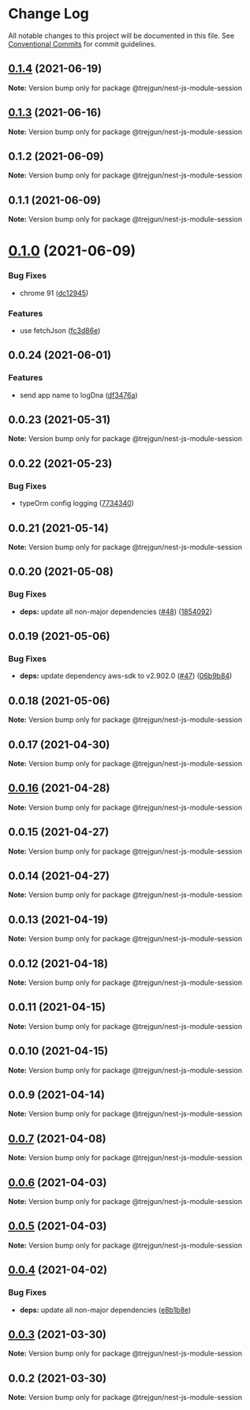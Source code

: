 # Change Log

All notable changes to this project will be documented in this file.
See [Conventional Commits](https://conventionalcommits.org) for commit guidelines.

## [0.1.4](https://github.com/trejgun/common-packages/compare/@trejgun/nest-js-module-session@0.1.3...@trejgun/nest-js-module-session@0.1.4) (2021-06-19)

**Note:** Version bump only for package @trejgun/nest-js-module-session





## [0.1.3](https://github.com/trejgun/common-packages/compare/@trejgun/nest-js-module-session@0.1.2...@trejgun/nest-js-module-session@0.1.3) (2021-06-16)

**Note:** Version bump only for package @trejgun/nest-js-module-session





## 0.1.2 (2021-06-09)

**Note:** Version bump only for package @trejgun/nest-js-module-session





## 0.1.1 (2021-06-09)

**Note:** Version bump only for package @trejgun/nest-js-module-session





# [0.1.0](https://github.com/trejgun/common-packages/compare/@trejgun/nest-js-module-session@0.0.24...@trejgun/nest-js-module-session@0.1.0) (2021-06-09)


### Bug Fixes

* chrome 91 ([dc12945](https://github.com/trejgun/common-packages/commit/dc1294598d9b437dd996c6466f46ea9b54fa74d9))


### Features

* use fetchJson ([fc3d86e](https://github.com/trejgun/common-packages/commit/fc3d86e0a27e2cf4387d8706222abae24bde9b16))





## 0.0.24 (2021-06-01)


### Features

* send app name to logDna ([df3476a](https://github.com/trejgun/common-packages/commit/df3476a4a17098fdf80f99cf2400d114cd4e47ad))





## 0.0.23 (2021-05-31)

**Note:** Version bump only for package @trejgun/nest-js-module-session





## 0.0.22 (2021-05-23)


### Bug Fixes

* typeOrm config logging ([7734340](https://github.com/trejgun/common-packages/commit/77343402c7e0c63d3d19bfc55df29b961f68eaaa))





## 0.0.21 (2021-05-14)

**Note:** Version bump only for package @trejgun/nest-js-module-session





## 0.0.20 (2021-05-08)


### Bug Fixes

* **deps:** update all non-major dependencies ([#48](https://github.com/trejgun/common-packages/issues/48)) ([1854092](https://github.com/trejgun/common-packages/commit/1854092c4d51e9ec43aa1d75bb43037c21b11630))





## 0.0.19 (2021-05-06)


### Bug Fixes

* **deps:** update dependency aws-sdk to v2.902.0 ([#47](https://github.com/trejgun/common-packages/issues/47)) ([06b9b84](https://github.com/trejgun/common-packages/commit/06b9b845709c6eb67b7e04277f86ecb9bf19fc73))





## 0.0.18 (2021-05-06)

**Note:** Version bump only for package @trejgun/nest-js-module-session





## 0.0.17 (2021-04-30)

**Note:** Version bump only for package @trejgun/nest-js-module-session





## [0.0.16](https://github.com/trejgun/common-packages/compare/@trejgun/nest-js-module-session@0.0.15...@trejgun/nest-js-module-session@0.0.16) (2021-04-28)

**Note:** Version bump only for package @trejgun/nest-js-module-session





## 0.0.15 (2021-04-27)

**Note:** Version bump only for package @trejgun/nest-js-module-session





## 0.0.14 (2021-04-27)

**Note:** Version bump only for package @trejgun/nest-js-module-session





## 0.0.13 (2021-04-19)

**Note:** Version bump only for package @trejgun/nest-js-module-session





## 0.0.12 (2021-04-18)

**Note:** Version bump only for package @trejgun/nest-js-module-session





## 0.0.11 (2021-04-15)

**Note:** Version bump only for package @trejgun/nest-js-module-session





## 0.0.10 (2021-04-15)

**Note:** Version bump only for package @trejgun/nest-js-module-session





## 0.0.9 (2021-04-14)

**Note:** Version bump only for package @trejgun/nest-js-module-session





## [0.0.7](https://github.com/trejgun/common-packages/compare/@trejgun/nest-js-module-session@0.0.6...@trejgun/nest-js-module-session@0.0.7) (2021-04-08)

**Note:** Version bump only for package @trejgun/nest-js-module-session





## [0.0.6](https://github.com/trejgun/common-packages/compare/@trejgun/nest-js-module-session@0.0.5...@trejgun/nest-js-module-session@0.0.6) (2021-04-03)

**Note:** Version bump only for package @trejgun/nest-js-module-session





## [0.0.5](https://github.com/trejgun/common-packages/compare/@trejgun/nest-js-module-session@0.0.4...@trejgun/nest-js-module-session@0.0.5) (2021-04-03)

**Note:** Version bump only for package @trejgun/nest-js-module-session





## [0.0.4](https://github.com/trejgun/common-packages/compare/@trejgun/nest-js-module-session@0.0.3...@trejgun/nest-js-module-session@0.0.4) (2021-04-02)


### Bug Fixes

* **deps:** update all non-major dependencies ([e8b1b8e](https://github.com/trejgun/common-packages/commit/e8b1b8e7fcc619ca778522bc11133062813de7a4))





## [0.0.3](https://github.com/trejgun/common-packages/compare/@trejgun/nest-js-module-session@0.0.2...@trejgun/nest-js-module-session@0.0.3) (2021-03-30)

**Note:** Version bump only for package @trejgun/nest-js-module-session





## 0.0.2 (2021-03-30)

**Note:** Version bump only for package @trejgun/nest-js-module-session
